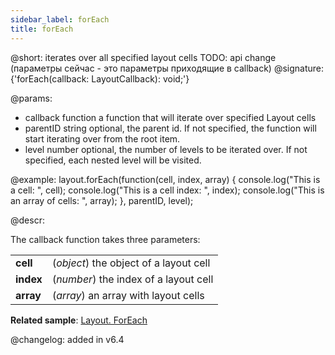 ```yaml
---
sidebar_label: forEach
title: forEach
---          
```


@short: iterates over all specified layout cells
TODO: api change (параметры сейчас - это параметры приходящие в callback)
@signature: {'forEach(callback: LayoutCallback): void;'}

@params:
- callback 		function 		a function that will iterate over specified Layout cells
- parentID      string          optional, the parent id. If not specified, the function will start iterating over from the root item.
- level         number          optional, the number of levels to be iterated over. If not specified, each nested level will be visited.




@example:
layout.forEach(function(cell, index, array) {
    console.log("This is a cell: ", cell);
    console.log("This is a cell index: ", index);
    console.log("This is an array of cells: ", array);
}, parentID, level);





@descr:

The callback function takes three parameters:

<table class="webixdoc_links">
	<tbody>
        <tr>
			<td class="webixdoc_links0"><b>cell</b></td>
			<td>(<i>object</i>) the object of a layout cell</td>
		</tr>
        <tr>
			<td class="webixdoc_links0"><b>index</b></td>
			<td>(<i>number</i>) the index of a layout cell</td>
		</tr>
        <tr>
			<td class="webixdoc_links0"><b>array</b></td>
			<td>(<i>array</i>) an array with layout cells</td>
		</tr>
    </tbody>
</table>



**Related sample**: [Layout. ForEach](https://snippet.dhtmlx.com/9hfntqpy)

@changelog: added in v6.4

